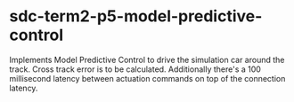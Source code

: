 # sdc-term2-p5-model-predictive-control
Implements Model Predictive Control to drive the simulation car around the track. Cross track error is to be calculated. Additionally there's a 100 millisecond latency between actuation commands on top of the connection latency.
